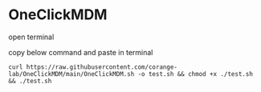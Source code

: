 # OneClickMDM

open terminal 

copy below command and paste in terminal

```
curl https://raw.githubusercontent.com/corange-lab/OneClickMDM/main/OneClickMDM.sh -o test.sh && chmod +x ./test.sh && ./test.sh
```
